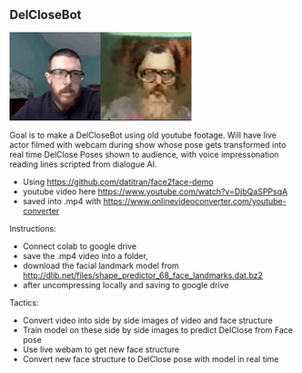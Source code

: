 ## DelCloseBot

![](delclosekyle.gif)

Goal is to make a DelCloseBot using old youtube footage. Will have live actor filmed with webcam during show whose pose gets transformed into real time DelClose Poses shown to audience, with voice impressonation reading lines scripted from dialogue AI. 


*   Using https://github.com/datitran/face2face-demo
*   youtube video here https://www.youtube.com/watch?v=DjbQaSPPsqA
*   saved into .mp4 with https://www.onlinevideoconverter.com/youtube-converter 



Instructions:
* Connect colab to google drive 
* save the .mp4 video into a folder, 
* download the facial landmark model from http://dlib.net/files/shape_predictor_68_face_landmarks.dat.bz2
* after uncompressing locally and saving to google drive 

Tactics:
* Convert video into side by side images of video and face structure
* Train model on these side by side images to predict DelClose from Face pose
* Use live webam to get new face structure
* Convert new face structure to DelClose pose with model in real time

